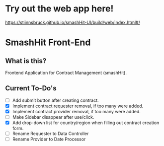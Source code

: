 # Try out the web app here!
https://stiinnsbruck.github.io/smashHit-UI/build/web/index.html#/

# SmashHit Front-End

## What is this?
Frontend Application for Contract Management (smashHit).

## Current To-Do's
- [ ] Add submit button after creating contract.
- [X] Implement contract requester removal, if too many were added.
- [X] Implement contract provider removal, if too many were added.
- [ ] Make Sidebar disappear after use/click.
- [X] Add drop-down list for country/region when filling out contract creation form.
- [ ] Rename Requester to Data Controller
- [ ] Rename Provider to Date Processor

